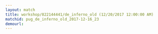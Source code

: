 ```yaml
---
layout: match
title: workshop/822144441/de_inferno_old (12/20/2017 12:00:00 AM)
matchid: pug_de_inferno_old_2017-12-16_23
demourl: 
---
```

